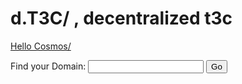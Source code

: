 # d.T3C/ , decentralized t3c

[Hello Cosmos/](http://hellocosmos.hns.is/)

<form action="http://wagmi.dworldwideweb.com/cart.php?a=add&domain=register" method="post">
Find your Domain: <input type="text" name="query" size="20" />
<input type="submit" value="Go" />
</form>
